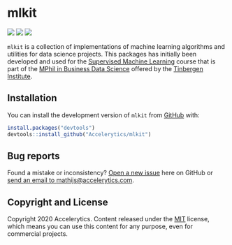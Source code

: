 
<!-- README.md is generated from README.Rmd. Please edit that file -->

# mlkit

<!-- badges: start -->

[![](https://img.shields.io/badge/devel%20version-0.0.0.1-blue.svg)](https://github.com/mlkit)
[![](https://img.shields.io/github/languages/code-size/Accelerytics/mlkit.svg)](https://github.com/Accelerytics/mlkit)
[![](https://img.shields.io/github/last-commit/Accelerytics/mlkit.svg)](https://github.com/Accelerytics/mlkit/commits/master)
<!-- badges: end -->

`mlkit` is a collection of implementations of machine learning
algorithms and utilities for data science projects. This packages has
initially been developed and used for the [Supervised Machine
Learning](https://www.tinbergen.nl/courses/89/supervised-machine-learning)
course that is part of the [MPhil in Business Data
Science](https://businessdatascience.nl/home) offered by the [Tinbergen
Institute](https://www.tinbergen.nl/home).

## Installation

You can install the development version of `mlkit` from
[GitHub](https://github.com/) with:

``` r
install.packages("devtools")
devtools::install_github("Accelerytics/mlkit")
```

## Bug reports

Found a mistake or inconsistency? [Open a new issue](issues) here on
GitHub or [send an email to
mathijs@accelerytics.com](mailto:mathijs@accelerytics.com).

## Copyright and License

Copyright 2020 Accelerytics. Content released under the
[MIT](https://github.com/BlackrockDigital/startbootstrap-agency/blob/gh-pages/LICENSE)
license, which means you can use this content for any purpose, even for
commercial projects.
